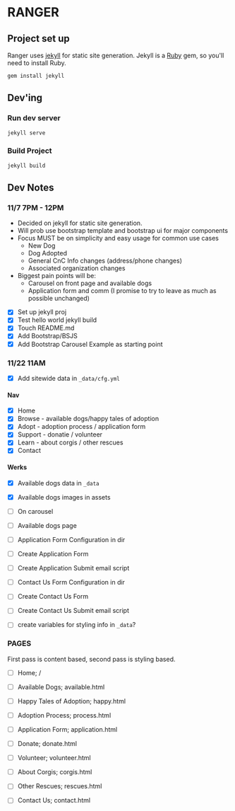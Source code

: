 # RANGER

## Project set up

Ranger uses [jekyll](http://jekyllrb.com/) for static site generation.
Jekyll is a [Ruby](https://www.ruby-lang.org/en/downloads/) gem, so you'll need to install Ruby.

```bash
gem install jekyll
```

## Dev'ing

### Run dev server
```bash
jekyll serve
```

### Build Project
```bash
jekyll build
```




## Dev Notes

### 11/7 7PM - 12PM
- Decided on jekyll for static site generation.
- Will prob use bootstrap template and bootstrap ui for major
	components
- Focus MUST be on simplicity and easy usage for common use cases
	- New Dog
	- Dog Adopted
	- General CnC Info changes (address/phone changes)
	- Associated organization changes
- Biggest pain points will be:
	- Carousel on front page and available dogs
	- Application form and comm (I promise to try to leave as much as possible
		unchanged)

- [X] Set up jekyll proj
- [X] Test hello world jekyll build
- [X] Touch README.md
- [X] Add Bootstrap/BSJS
- [X] Add Bootstrap Carousel Example as starting point

### 11/22 11AM 
- [X] Add sitewide data in `_data/cfg.yml`

#### Nav
- [X] Home
- [X] Browse - available dogs/happy tales of adoption
- [X] Adopt - adoption process / application form
- [X] Support - donatie / volunteer
- [X] Learn - about corgis / other rescues
- [X] Contact

#### Werks
- [X] Available dogs data in `_data`
- [X] Available dogs images in assets

- [ ] On carousel
- [ ] Available dogs page
- [ ] Application Form Configuration in dir
- [ ] Create Application Form 
- [ ] Create Application Submit email script
- [ ] Contact Us Form Configuration in dir
- [ ] Create Contact Us Form 
- [ ] Create Contact Us Submit email script

- [ ] create variables for styling info in `_data`?


### PAGES
First pass is content based, second pass is styling based.

- [ ] Home; /
- [ ] Available Dogs; available.html
- [ ] Happy Tales of Adoption; happy.html
- [ ] Adoption Process; process.html
- [ ] Application Form; application.html
- [ ] Donate; donate.html
- [ ] Volunteer; volunteer.html
- [ ] About Corgis; corgis.html
- [ ] Other Rescues; rescues.html
- [ ] Contact Us; contact.html

